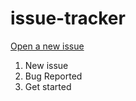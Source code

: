 # issue-tracker

[Open a new issue](https://github.com/ARMA-FiveM/issue-tracker/issues)

1. New issue
2. Bug Reported
3. Get started
